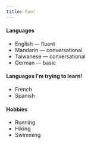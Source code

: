 ```yaml
---
title: Fun!
---
```


<h4>Languages</h4>
<ul class="alt">
	<li>English &mdash; fluent</li>
	<li>Mandarin &mdash; conversational</li>
	<li>Taiwanese &mdash; conversational</li>
  <li>German &mdash; basic</li>
</ul>

<h4>Languages I'm trying to learn!</h4>
<ul class="alt">
	<li>French</li>
	<li>Spanish</li>
</ul>

<h4>Hobbies</h4>
<ul class="alt">
	<li>Running</li>
	<li>Hiking</li>
  <li>Swimming</li>
</ul>
